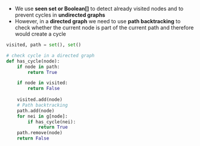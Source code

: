 - We use **seen set or Boolean[]** to detect already visited nodes and to prevent cycles in **undirected graphs**
- However, in a **directed graph** we need to use **path backtracking** to check whether the current node is part of the current path and therefore would create a cycle
```python
visited, path = set(), set()

# check cycle in a directed graph
def has_cycle(node):
	if node in path:
		return True

	if node in visited:
		return False
	
	visited.add(node)
	# Path backtracking
	path.add(node)
	for nei in g[node]:
		if has_cycle(nei):
			return True
	path.remove(node)
	return False
```
